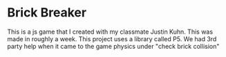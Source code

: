 # Brick Breaker
This is a js game that I created with my classmate Justin Kuhn.
This was made in roughly a week.
This project uses a library called P5.
We had 3rd party help when it came to the game physics under "check brick collision"

